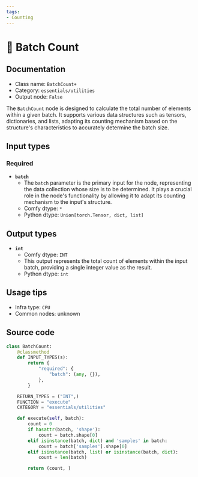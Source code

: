 ```yaml
---
tags:
- Counting
---
```


# 🔧 Batch Count
## Documentation
- Class name: `BatchCount+`
- Category: `essentials/utilities`
- Output node: `False`

The `BatchCount` node is designed to calculate the total number of elements within a given batch. It supports various data structures such as tensors, dictionaries, and lists, adapting its counting mechanism based on the structure's characteristics to accurately determine the batch size.
## Input types
### Required
- **`batch`**
    - The `batch` parameter is the primary input for the node, representing the data collection whose size is to be determined. It plays a crucial role in the node's functionality by allowing it to adapt its counting mechanism to the input's structure.
    - Comfy dtype: `*`
    - Python dtype: `Union[torch.Tensor, dict, list]`
## Output types
- **`int`**
    - Comfy dtype: `INT`
    - This output represents the total count of elements within the input batch, providing a single integer value as the result.
    - Python dtype: `int`
## Usage tips
- Infra type: `CPU`
- Common nodes: unknown


## Source code
```python
class BatchCount:
    @classmethod
    def INPUT_TYPES(s):
        return {
            "required": {
                "batch": (any, {}),
            },
        }

    RETURN_TYPES = ("INT",)
    FUNCTION = "execute"
    CATEGORY = "essentials/utilities"

    def execute(self, batch):
        count = 0
        if hasattr(batch, 'shape'):
            count = batch.shape[0]
        elif isinstance(batch, dict) and 'samples' in batch:
            count = batch['samples'].shape[0]
        elif isinstance(batch, list) or isinstance(batch, dict):
            count = len(batch)

        return (count, )

```
